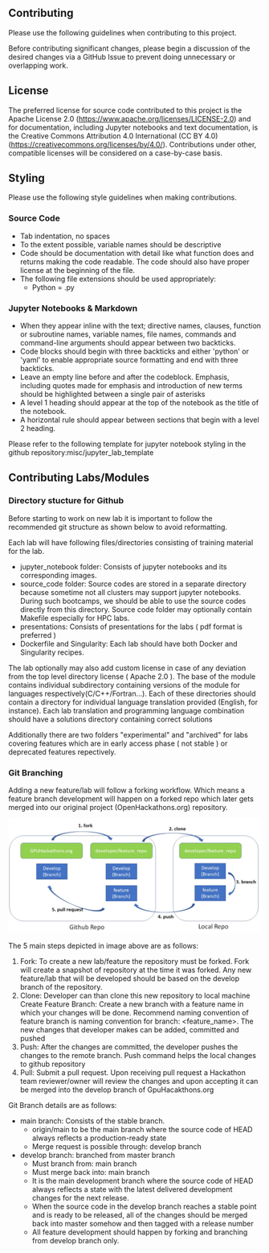 Contributing
------------

Please use the following guidelines when contributing to this project. 

Before contributing significant changes, please begin a discussion of the desired changes via a GitHub Issue to prevent doing unnecessary or overlapping work.

## License

The preferred license for source code contributed to this project is the Apache License 2.0 (https://www.apache.org/licenses/LICENSE-2.0) and for documentation, including Jupyter notebooks and text documentation, is the Creative Commons Attribution 4.0 International (CC BY 4.0) (https://creativecommons.org/licenses/by/4.0/). Contributions under other, compatible licenses will be considered on a case-by-case basis.

## Styling

Please use the following style guidelines when making contributions.

### Source Code
* Tab indentation, no spaces
* To the extent possible, variable names should be descriptive
* Code should be documentation with detail like what function does and returns making the code readable. The code should also have proper license at the beginning of the file.
* The following file extensions should be used appropriately:
	* Python = .py

### Jupyter Notebooks & Markdown
* When they appear inline with the text; directive names, clauses, function or subroutine names, variable names, file names, commands and command-line arguments should appear between two backticks.
* Code blocks should begin with three backticks and either 'python' or 'yaml' to enable appropriate source formatting and end with three backticks.
* Leave an empty line before and after the codeblock.
Emphasis, including quotes made for emphasis and introduction of new terms should be highlighted between a single pair of asterisks
* A level 1 heading should appear at the top of the notebook as the title of the notebook.
* A horizontal rule should appear between sections that begin with a level 2 heading.

Please refer to the following template for jupyter notebook styling in the github repository:misc/jupyter_lab_template 

## Contributing Labs/Modules

### Directory stucture for Github

Before starting to work on new lab it is important to follow the recommended git structure as shown below to avoid reformatting.

Each lab will have following files/directories consisting of training material for the lab.
* jupyter_notebook folder: Consists of jupyter notebooks and its corresponding images.  
* source_code folder: Source codes are stored in a separate directory because sometime not all clusters may support jupyter notebooks. During such bootcamps, we should be able to use the source codes directly from this directory. Source code folder may optionally contain Makefile especially for HPC labs. 
* presentations: Consists of presentations for the labs ( pdf format is preferred )
* Dockerfile and Singularity: Each lab should have both Docker and Singularity recipes.
 
The lab optionally may also add custom license in case of any deviation from the top level directory license ( Apache 2.0 ). The base of the module contains individual subdirectory containing versions of the module for languages respectively(C/C++/Fortran…). Each of these directories should contain a directory for individual language translation provided (English, for instance). Each lab translation and programming language combination should have a solutions directory containing correct solutions

Additionally there are two folders "experimental" and  "archived" for labs covering features which are in early access phase ( not stable ) or deprecated features repectively.

### Git Branching

Adding a new feature/lab will follow a forking workflow. Which means a feature branch development will happen on a forked repo which later gets merged into our original project (OpenHackathons.org) repository.

![Git Branching Workflow](workspace/python/jupyter_notebook/images/git_branching.jpg)

The 5 main steps depicted in image above are as follows:
1. Fork: To create a new lab/feature the repository must be forked. Fork will create a snapshot of repository at the time it was forked. Any new feature/lab that will be developed should be based on the develop branch of the repository.
2.  Clone: Developer can than clone this new repository to local machine
Create Feature Branch: Create a new branch with a feature name in which your changes will be done. Recommend naming convention of feature branch is naming convention for branch: <feature_name>. The new changes that developer makes can be added, committed and pushed
3. Push: After the changes are committed, the developer pushes the changes to the remote branch. Push command helps the local changes to github repository
4. Pull: Submit a pull request. Upon receiving pull request a Hackathon team reviewer/owner will review the changes and upon accepting it can be merged into the develop branch of GpuHacakthons.org

Git Branch details are as follows:

* main branch: Consists of the stable branch. 
	* origin/main to be the main branch where the source code of HEAD always reflects a production-ready state
	* Merge request is possible through:  develop branch
* develop branch: branched from master branch
	* Must branch from: main branch
	* Must merge back into: main branch
	* It is the main development branch where the source code of HEAD always reflects a state with the latest delivered development changes for the next release.
	* When the source code in the develop branch reaches a stable point and is ready to be released, all of the changes should be merged back into master somehow and then tagged with a release number
	* All feature development should happen by forking and branching from develop branch only.
